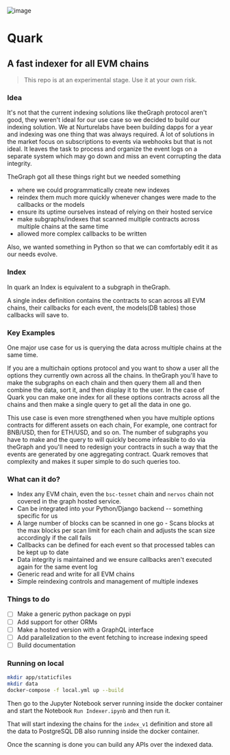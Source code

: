 ![image](https://i.imgur.com/vPRsHTz.png)
# Quark
## A fast indexer for all EVM chains

> This repo is at an experimental stage. Use it at your own risk.

### Idea
It's not that the current indexing solutions like theGraph protocol aren't good, they weren't ideal for our use case so we decided to build our indexing solution. We at Nurturelabs have been building dapps for a year and indexing was one thing that was always required. A lot of solutions in the market focus on subscriptions to events via webhooks but that is not ideal. It leaves the task to process and organize the event logs on a separate system which may go down and miss an event corrupting the data integrity.

TheGraph got all these things right but we needed something
- where we could programmatically create new indexes
- reindex them much more quickly whenever changes were made to the callbacks or the models 
- ensure its uptime ourselves instead of relying on their hosted service
- make subgraphs/indexes that scanned multiple contracts across multiple chains at the same time
- allowed more complex callbacks to be written

Also, we wanted something in Python so that we can comfortably edit it as our needs evolve.

### Index
In quark an Index is equivalent to a subgraph in theGraph.

A single index definition contains the contracts to scan across all EVM chains, their callbacks for each event, the models(DB tables) those callbacks will save to.

### Key Examples
One major use case for us is querying the data across multiple chains at the same time.

If you are a multichain options protocol and you want to show a user all the options they currently own across all the chains. In theGraph you'll have to make the subgraphs on each chain and then query them all and then combine the data, sort it, and then display it to the user. In the case of Quark you can make one index for all these options contracts across all the chains and then make a single query to get all the data in one go.

This use case is even more strengthened when you have multiple options contracts for different assets on each chain, For example, one contract for BNB/USD, then for ETH/USD, and so on. The number of subgraphs you have to make and the query to will quickly become infeasible to do via theGraph and you'll need to redesign your contracts in such a way that the events are generated by one aggregating contract. Quark removes that complexity and makes it super simple to do such queries too.

### What can it do?
- Index any EVM chain, even the `bsc-tesnet` chain and `nervos` chain not covered in the graph hosted service.
- Can be integrated into your Python/Django backend -- something specific for us
- A large number of blocks can be scanned in one go - Scans blocks at the max blocks per scan limit for each chain and adjusts the scan size accordingly if the call fails 
- Callbacks can be defined for each event so that processed tables can be kept up to date
- Data integrity is maintained and we ensure callbacks aren't executed again for the same event log
- Generic read and write for all EVM chains
- Simple reindexing controls and management of multiple indexes

### Things to do
- [ ] Make a generic python package on pypi
- [ ] Add support for other ORMs
- [ ] Make a hosted version with a GraphQL interface
- [ ] Add parallelization to the event fetching to increase indexing speed
- [ ] Build documentation 

### Running on local
```bash
mkdir app/staticfiles
mkdir data
docker-compose -f local.yml up --build
```

Then go to the Jupyter Notebook server running inside the docker container and start the Notebook `Run Indexer.ipynb` and then run it.

That will start indexing the chains for the `index_v1` definition and store all the data to PostgreSQL DB also running inside the docker container. 

Once the scanning is done you can build any APIs over the indexed data.
